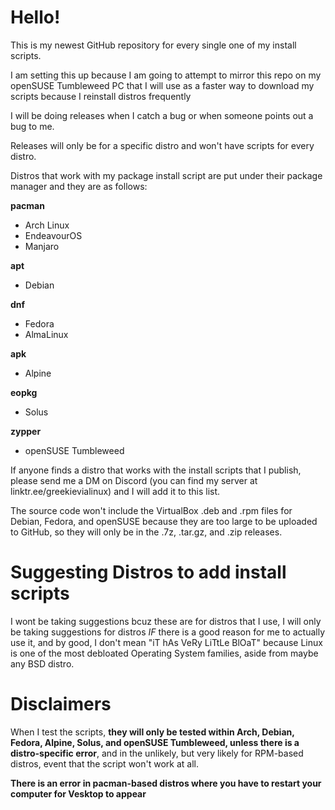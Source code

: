# Hello!
This is my newest GitHub repository for every single one of my install scripts.

I am setting this up because I am going to attempt to mirror this repo on my openSUSE Tumbleweed PC that I will use as a faster way to download my scripts because I reinstall distros frequently

I will be doing releases when I catch a bug or when someone points out a bug to me.

Releases will only be for a specific distro and won't have scripts for every distro.

Distros that work with my package install script are put under their package manager and they are as follows:

**pacman**
- Arch Linux
- EndeavourOS
- Manjaro

**apt**
- Debian

**dnf**
- Fedora
- AlmaLinux

**apk**
- Alpine

**eopkg**
- Solus

**zypper**
- openSUSE Tumbleweed

If anyone finds a distro that works with the install scripts that I publish, please send me a DM on Discord (you can find my server at linktr.ee/greekievialinux) and I will add it to this list.

The source code won't include the VirtualBox .deb and .rpm files for Debian, Fedora, and openSUSE because they are too large to be uploaded to GitHub, so they will only be in the .7z, .tar.gz, and .zip releases.

# Suggesting Distros to add install scripts
I wont be taking suggestions bcuz these are for distros that I use, I will only be taking suggestions for distros *IF* there is a good reason for me to actually use it, and by good, I don't mean "iT hAs VeRy LiTtLe BlOaT" because Linux is one of the most debloated Operating System families, aside from maybe any BSD distro.

# Disclaimers
When I test the scripts, **they will only be tested within Arch, Debian, Fedora, Alpine, Solus, and openSUSE Tumbleweed, unless there is a distro-specific error**, and in the unlikely, but very likely for RPM-based distros, event that the script won't work at all.

**There is an error in pacman-based distros where you have to restart your computer for Vesktop to appear**
